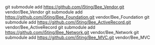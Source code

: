 


git submodule add https://github.com/i5ting/Bee_Vendor.git vendor/Bee_Vendor
git submodule add https://github.com/i5ting/Bee_Foundation.git vendor/Bee_Foundation
git submodule add https://github.com/i5ting/Bee_ActiveRecord.git vendor/Bee_ActiveRecord
git submodule add https://github.com/i5ting/Bee_Network.git vendor/Bee_Network
git submodule add https://github.com/i5ting/Bee_MVC.git vendor/Bee_MVC